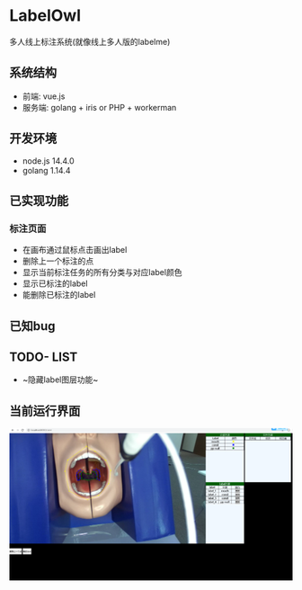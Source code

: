 # LabelOwl
多人线上标注系统(就像线上多人版的labelme)

## 系统结构
- 前端: vue.js
- 服务端: golang + iris or PHP + workerman

## 开发环境
- node.js 14.4.0
- golang 1.14.4

## 已实现功能
### 标注页面
- 在画布通过鼠标点击画出label
- 删除上一个标注的点
- 显示当前标注任务的所有分类与对应label颜色
- 显示已标注的label
- 能删除已标注的label

## 已知bug

## TODO- LIST
- ~隐藏label图层功能~

## 当前运行界面
![界面](sc.png)
